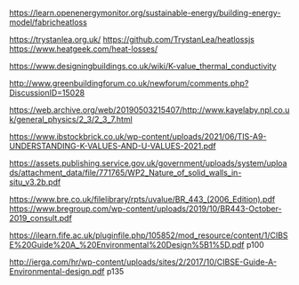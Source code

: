 https://learn.openenergymonitor.org/sustainable-energy/building-energy-model/fabricheatloss

https://trystanlea.org.uk/
https://github.com/TrystanLea/heatlossjs
https://www.heatgeek.com/heat-losses/

https://www.designingbuildings.co.uk/wiki/K-value_thermal_conductivity

http://www.greenbuildingforum.co.uk/newforum/comments.php?DiscussionID=15028

https://web.archive.org/web/20190503215407/http://www.kayelaby.npl.co.uk/general_physics/2_3/2_3_7.html

https://www.ibstockbrick.co.uk/wp-content/uploads/2021/06/TIS-A9-UNDERSTANDING-K-VALUES-AND-U-VALUES-2021.pdf

https://assets.publishing.service.gov.uk/government/uploads/system/uploads/attachment_data/file/771765/WP2_Nature_of_solid_walls_in-situ_v3.2b.pdf

https://www.bre.co.uk/filelibrary/rpts/uvalue/BR_443_(2006_Edition).pdf
https://www.bregroup.com/wp-content/uploads/2019/10/BR443-October-2019_consult.pdf

https://ilearn.fife.ac.uk/pluginfile.php/105852/mod_resource/content/1/CIBSE%20Guide%20A_%20Environmental%20Design%5B1%5D.pdf
p100

http://ierga.com/hr/wp-content/uploads/sites/2/2017/10/CIBSE-Guide-A-Environmental-design.pdf
p135
